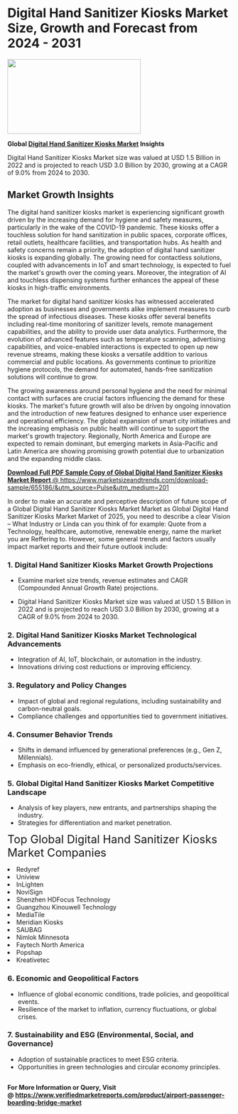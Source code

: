 <H1>Digital Hand Sanitizer Kiosks Market Size, Growth and Forecast from 2024 - 2031</H1><img class="aligncenter size-medium wp-image-584254" src="https://thirdeyenews.in/wp-content/uploads/2024/09/Global-Market-Research-300x168.jpeg" alt="" width="300" height="168" /><p><strong>Global&nbsp;<a href="https://www.marketsizeandtrends.com/download-sample/655186/&amp;utm_source=Pulse&amp;utm_medium=201">Digital Hand Sanitizer Kiosks Market</a> Insights</strong></p><p>Digital Hand Sanitizer Kiosks Market size was valued at USD 1.5 Billion in 2022 and is projected to reach USD 3.0 Billion by 2030, growing at a CAGR of 9.0% from 2024 to 2030.</p><p><h2>Market Growth Insights</h2> <p>The digital hand sanitizer kiosks market is experiencing significant growth driven by the increasing demand for hygiene and safety measures, particularly in the wake of the COVID-19 pandemic. These kiosks offer a touchless solution for hand sanitization in public spaces, corporate offices, retail outlets, healthcare facilities, and transportation hubs. As health and safety concerns remain a priority, the adoption of digital hand sanitizer kiosks is expanding globally. The growing need for contactless solutions, coupled with advancements in IoT and smart technology, is expected to fuel the market's growth over the coming years. Moreover, the integration of AI and touchless dispensing systems further enhances the appeal of these kiosks in high-traffic environments.</p> <p><a href="#"></a></p> <p>The market for digital hand sanitizer kiosks has witnessed accelerated adoption as businesses and governments alike implement measures to curb the spread of infectious diseases. These kiosks offer several benefits including real-time monitoring of sanitizer levels, remote management capabilities, and the ability to provide user data analytics. Furthermore, the evolution of advanced features such as temperature scanning, advertising capabilities, and voice-enabled interactions is expected to open up new revenue streams, making these kiosks a versatile addition to various commercial and public locations. As governments continue to prioritize hygiene protocols, the demand for automated, hands-free sanitization solutions will continue to grow.</p> <p>The growing awareness around personal hygiene and the need for minimal contact with surfaces are crucial factors influencing the demand for these kiosks. The market's future growth will also be driven by ongoing innovation and the introduction of new features designed to enhance user experience and operational efficiency. The global expansion of smart city initiatives and the increasing emphasis on public health will continue to support the market's growth trajectory. Regionally, North America and Europe are expected to remain dominant, but emerging markets in Asia-Pacific and Latin America are showing promising growth potential due to urbanization and the expanding middle class.</p> <p><a href="#"></p><p><span class=""><strong>Download Full PDF Sample Copy of Global Digital Hand Sanitizer Kiosks Market Report</strong> @ <a href="https://www.marketsizeandtrends.com/download-sample/655186/&amp;utm_source=Pulse&amp;utm_medium=201" target="_blank">https://www.marketsizeandtrends.com/download-sample/655186/&amp;utm_source=Pulse&amp;utm_medium=201</a></span></p><p>In order to make an accurate and perceptive description of future scope of a Global&nbsp;Digital Hand Sanitizer Kiosks Market Market as Global&nbsp;Digital Hand Sanitizer Kiosks Market Market of 2025, you need to describe a clear Vision &ndash; What Industry or Linda can you think of for example: Quote from a Technology, healthcare, automotive, renewable energy, name the market you are Reffering to. However, some general trends and factors usually impact market reports and their future outlook include:</p><h3>1.&nbsp;<strong>Digital Hand Sanitizer Kiosks Market Growth Projections</strong></h3><ul><li>Examine market size trends, revenue estimates and CAGR (Compounded Annual Growth Rate) projections.</li><li><p>Digital Hand Sanitizer Kiosks Market size was valued at USD 1.5 Billion in 2022 and is projected to reach USD 3.0 Billion by 2030, growing at a CAGR of 9.0% from 2024 to 2030.</p></li></ul><h3>2.&nbsp;<strong>Digital Hand Sanitizer Kiosks Market Technological Advancements</strong></h3><ul><li>Integration of AI, IoT, blockchain, or automation in the industry.</li><li>Innovations driving cost reductions or improving efficiency.</li></ul><h3>3.&nbsp;<strong>Regulatory and Policy Changes</strong></h3><ul><li>Impact of global and regional regulations, including sustainability and carbon-neutral goals.</li><li>Compliance challenges and opportunities tied to government initiatives.</li></ul><h3>4.&nbsp;<strong>Consumer Behavior Trends</strong></h3><ul><li>Shifts in demand influenced by generational preferences (e.g., Gen Z, Millennials).</li><li>Emphasis on eco-friendly, ethical, or personalized products/services.</li></ul><h3>5.&nbsp;<strong>Global Digital Hand Sanitizer Kiosks Market Competitive Landscape</strong></h3><ul><li>Analysis of key players, new entrants, and partnerships shaping the industry.</li><li>Strategies for differentiation and market penetration.</li></ul><p data-pm-slice="1 1 []"><span style="color: inherit; font-family: inherit; font-size: 25px;">Top Global Digital Hand Sanitizer Kiosks Market Companies</span></p><div class="" data-test-id=""><p><li>Redyref</li><li> Uniview</li><li> InLighten</li><li> NoviSign</li><li> Shenzhen HDFocus Technology</li><li> Guangzhou Kinouwell Technology</li><li> MediaTile</li><li> Meridian Kiosks</li><li> SAUBAG</li><li> Nimlok Minnesota</li><li> Faytech North America</li><li> Popshap</li><li> Kreativetec</li></p></div><h3>6.&nbsp;<strong>Economic and Geopolitical Factors</strong></h3><ul><li>Influence of global economic conditions, trade policies, and geopolitical events.</li><li>Resilience of the market to inflation, currency fluctuations, or global crises.</li></ul><h3>7.&nbsp;<strong>Sustainability and ESG (Environmental, Social, and Governance)</strong></h3><ul><li>Adoption of sustainable practices to meet ESG criteria.</li><li>Opportunities in green technologies and circular economy principles.</li></ul><h2><strong style="font-size: 14px;">For More Information or Query, Visit @&nbsp;</strong><a style="background-color: #ffffff; font-size: 14px;" href="https://www.marketsizeandtrends.com/report/digital-hand-sanitizer-kiosks-market/" target="_blank">https://www.verifiedmarketreports.com/product/airport-passenger-boarding-bridge-market</a></h2>